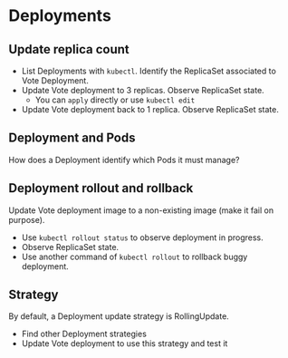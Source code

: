 # Deployments

## Update replica count

- List Deployments with `kubectl`. Identify the ReplicaSet associated to Vote Deployment. 
- Update Vote deployment to 3 replicas. Observe ReplicaSet state.
  - You can `apply` directly or use `kubectl edit`
- Update Vote deployment back to 1 replica. Observe ReplicaSet state.

## Deployment and Pods

How does a Deployment identify which Pods it must manage?

## Deployment rollout and rollback

Update Vote deployment image to a non-existing image (make it fail on purpose).

- Use `kubectl rollout status` to observe deployment in progress.
- Observe ReplicaSet state. 
- Use another command of `kubectl rollout` to rollback buggy deployment.

## Strategy

By default, a Deployment update strategy is RollingUpdate. 

- Find other Deployment strategies
- Update Vote deployment to use this strategy and test it